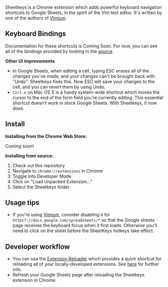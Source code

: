 Sheetkeys is a Chrome extension which adds powerful keyboard navigation shortcuts to Google Sheets, in the
spirit of the Vim text editor. It's written by one of the authors of
[Vimium](https://github.com/philc/vimium).

## Keyboard Bindings

Documentation for these shortcuts is Coming Soon. For now, you can see all of the bindings provided by looking
in the [source](https://github.com/philc/sheetkeys/blob/master/content_scripts/commands.js#L88).

**Other UI improvements**

* In Google Sheets, when editing a cell, typing ESC erases all of the changes you've made, and your changes
  can't be brought back with "Undo". Sheetkeys fixes this. Now ESC will save your changes to the cell, and you
  can revert them by using Undo.
* `Ctrl-e` on Mac OS X is a handy system-wide shortcut which moves the cursor to the end of the form field
  you're currently editing. This essential shortcut doesn't work in stock Google Sheets. With Sheetkeys, it
  now does.

## Install

**Installing from the Chrome Web Store:**

Coming soon!

**Installing from source:**

1. Check out this repository
2. Navigate to `chrome://extensions` in Chrome
3. Toggle into Developer Mode
4. Click on "Load Unpacked Extension..."
5. Select the Sheetkeys folder

## Usage tips

* If you're using [Vimium](https://github.com/philc/vimium), consider disabling it for
  `https?://docs.google.com/spreadsheets/*` so that the Google sheets page receives the keyboard focus when it
  first loads. Otherwise you'll need to click on the sheet before the SheetKeys hotkeys take effect.

## Developer workflow

* You can use the
  [Extension Reloader](https://chrome.google.com/webstore/detail/extensions-reloader/fimgfedafeadlieiabdeeaodndnlbhid)
  which provides a quick shortcut for reloading all of your locally-developed extensions. See
  [here](http://stackoverflow.com/a/12767200/46237) for further info.
* Refresh your Google Sheets page after reloading the Sheetkeys extension in Chrome.
